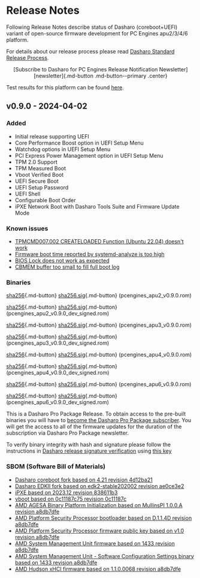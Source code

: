 # Release Notes

Following Release Notes describe status of Dasharo (coreboot+UEFI) variant of
open-source firmware development for PC Engines apu2/3/4/6 platform.

For details about our release process please read
[Dasharo Standard Release Process](../../dev-proc/standard-release-process.md).

<center>
[Subscribe to Dasharo for PC Engines Release Notification Newsletter]
[newsletter]{.md-button .md-button--primary .center}
</center>

Test results for this platform can be found
[here](https://docs.google.com/spreadsheets/d/1wSE6xA3K3nXewwLn5lV39_2wZL1kg5AkGb4mvmG3bwE/edit#gid=1670191276).

## v0.9.0 - 2024-04-02

### Added

- Initial release supporting UEFI
- Core Performance Boost option in UEFI Setup Menu
- Watchdog options in UEFI Setup Menu
- PCI Express Power Management option in UEFI Setup Menu
- TPM 2.0 Support
- TPM Measured Boot
- Vboot Verified Boot
- UEFI Secure Boot
- UEFI Setup Password
- UEFI Shell
- Configurable Boot Order
- iPXE Network Boot with Dasharo Tools Suite and Firmware Update Mode

### Known issues

- [TPMCMD007.002 CREATELOADED Function (Ubuntu 22.04) doesn't work](https://github.com/Dasharo/open-source-firmware-validation/issues/217)
- [Firmware boot time reported by systemd-analyze is too high](https://github.com/Dasharo/dasharo-issues/issues/761)
- [BIOS Lock does not work as expected](https://github.com/Dasharo/dasharo-issues/issues/754)
- [CBMEM buffer too small to fill full boot log](https://github.com/Dasharo/dasharo-issues/issues/753)

### Binaries

[sha256][pcengines_apu2_v0.9.0.rom_hash]{.md-button}
[sha256.sig][pcengines_apu2_v0.9.0.rom_sig]{.md-button}
(pcengines_apu2_v0.9.0.rom)

[sha256][pcengines_apu2_v0.9.0_dev_signed.rom_hash]{.md-button}
[sha256.sig][pcengines_apu2_v0.9.0_dev_signed.rom_sig]{.md-button}
(pcengines_apu2_v0.9.0_dev_signed.rom)

[sha256][pcengines_apu3_v0.9.0.rom_hash]{.md-button}
[sha256.sig][pcengines_apu3_v0.9.0.rom_sig]{.md-button}
(pcengines_apu3_v0.9.0.rom)

[sha256][pcengines_apu3_v0.9.0_dev_signed.rom_hash]{.md-button}
[sha256.sig][pcengines_apu3_v0.9.0_dev_signed.rom_sig]{.md-button}
(pcengines_apu3_v0.9.0_dev_signed.rom)

[sha256][pcengines_apu4_v0.9.0.rom_hash]{.md-button}
[sha256.sig][pcengines_apu4_v0.9.0.rom_sig]{.md-button}
(pcengines_apu4_v0.9.0.rom)

[sha256][pcengines_apu4_v0.9.0_dev_signed.rom_hash]{.md-button}
[sha256.sig][pcengines_apu4_v0.9.0_dev_signed.rom_sig]{.md-button}
(pcengines_apu4_v0.9.0_dev_signed.rom)

[sha256][pcengines_apu6_v0.9.0.rom_hash]{.md-button}
[sha256.sig][pcengines_apu6_v0.9.0.rom_sig]{.md-button}
(pcengines_apu6_v0.9.0.rom)

[sha256][pcengines_apu6_v0.9.0_dev_signed.rom_hash]{.md-button}
[sha256.sig][pcengines_apu6_v0.9.0_dev_signed.rom_sig]{.md-button}
(pcengines_apu6_v0.9.0_dev_signed.rom)

This is a Dasharo Pro Package Release. To obtain access to the pre-built
binaries you will have to
[become the Dasharo Pro Package subscriber](../../ways-you-can-help-us.md#become-a-dasharo-entry-subscription-subscriber).
You will get the access to all of the firmware updates for the duration of the
subscription via Dasharo Pro Package newsletter.

To verify binary integrity with hash and signature please follow the
instructions in [Dasharo release signature verification](/guides/signature-verification)
using [this key](https://raw.githubusercontent.com/3mdeb/3mdeb-secpack/master/dasharo/pcengines_apu2/dasharo-release-0.9.x-for-pc-engines-signing-key.asc)

### SBOM (Software Bill of Materials)

- [Dasharo coreboot fork based on 4.21 revision 4d12ba21](https://github.com/Dasharo/coreboot/tree/4d12ba21)
- [Dasharo EDKII fork based on edk2-stable202002 revision ae0ce3e2](https://github.com/Dasharo/edk2/tree/ae0ce3e2)
- [iPXE based on 2023.12 revision 838611b3](https://github.com/Dasharo/ipxe/tree/838611b3)
- [vboot based on 0c11187c75 revision 0c11187c](https://chromium.googlesource.com/chromiumos/platform/vboot_reference/+/0c11187c/)
- [AMD AGESA Binary Platform Initialization based on MullinsPI 1.0.0.A revision a8db7dfe](https://github.com/coreboot/blobs/tree/a8db7dfe/pi/amd/00730F01/FT3b)
- [AMD Platform Security Processor bootloader based on D.1.1.4D revision a8db7dfe](https://github.com/coreboot/blobs/tree/a8db7dfe/southbridge/amd/avalon/PSP/PspBootLoader.Bypass.sbin)
- [AMD Platform Security Processor firmware public key based on v1.0 revision a8db7dfe](https://github.com/coreboot/blobs/tree/a8db7dfe/southbridge/amd/avalon/PSP/AmdPubKey.bin)
- [AMD System Management Unit firmware based on 1433 revision a8db7dfe](https://github.com/coreboot/blobs/tree/a8db7dfe/southbridge/amd/avalon/PSP/SmuFirmware.sbin)
- [AMD System Management Unit - Software Configuration Settings binary based on 1433 revision a8db7dfe](https://github.com/coreboot/blobs/tree/a8db7dfe/southbridge/amd/avalon/PSP/SmuScs.bin)
- [AMD Hudson xHCI firmware based on 1.1.0.0068 revision a8db7dfe](https://github.com/coreboot/blobs/tree/a8db7dfe/southbridge/amd/avalon/xhci.bin)

[newsletter]: https://newsletter.3mdeb.com/subscription/ReBpt3IZY
[pcengines_apu2_v0.9.0.rom_hash]: https://dl.3mdeb.com/open-source-firmware/Dasharo/pcengines_apu2/v0.9.0/pcengines_apu2_v0.9.0.rom.sha256
[pcengines_apu2_v0.9.0.rom_sig]: https://dl.3mdeb.com/open-source-firmware/Dasharo/pcengines_apu2/v0.9.0/pcengines_apu2_v0.9.0.rom.sha256.sig
[pcengines_apu2_v0.9.0_dev_signed.rom_hash]: https://dl.3mdeb.com/open-source-firmware/Dasharo/pcengines_apu2/v0.9.0/pcengines_apu2_v0.9.0_dev_signed.rom.sha256
[pcengines_apu2_v0.9.0_dev_signed.rom_sig]: https://dl.3mdeb.com/open-source-firmware/Dasharo/pcengines_apu2/v0.9.0/pcengines_apu2_v0.9.0_dev_signed.rom.sha256.sig
[pcengines_apu3_v0.9.0.rom_hash]: https://dl.3mdeb.com/open-source-firmware/Dasharo/pcengines_apu2/v0.9.0/pcengines_apu3_v0.9.0.rom.sha256
[pcengines_apu3_v0.9.0.rom_sig]: https://dl.3mdeb.com/open-source-firmware/Dasharo/pcengines_apu2/v0.9.0/pcengines_apu3_v0.9.0.rom.sha256.sig
[pcengines_apu3_v0.9.0_dev_signed.rom_hash]: https://dl.3mdeb.com/open-source-firmware/Dasharo/pcengines_apu2/v0.9.0/pcengines_apu3_v0.9.0_dev_signed.rom.sha256
[pcengines_apu3_v0.9.0_dev_signed.rom_sig]: https://dl.3mdeb.com/open-source-firmware/Dasharo/pcengines_apu2/v0.9.0/pcengines_apu3_v0.9.0_dev_signed.rom.sha256.sig
[pcengines_apu4_v0.9.0.rom_hash]: https://dl.3mdeb.com/open-source-firmware/Dasharo/pcengines_apu2/v0.9.0/pcengines_apu4_v0.9.0.rom.sha256
[pcengines_apu4_v0.9.0.rom_sig]: https://dl.3mdeb.com/open-source-firmware/Dasharo/pcengines_apu2/v0.9.0/pcengines_apu4_v0.9.0.rom.sha256.sig
[pcengines_apu4_v0.9.0_dev_signed.rom_hash]: https://dl.3mdeb.com/open-source-firmware/Dasharo/pcengines_apu2/v0.9.0/pcengines_apu4_v0.9.0_dev_signed.rom.sha256
[pcengines_apu4_v0.9.0_dev_signed.rom_sig]: https://dl.3mdeb.com/open-source-firmware/Dasharo/pcengines_apu2/v0.9.0/pcengines_apu4_v0.9.0_dev_signed.rom.sha256.sig
[pcengines_apu6_v0.9.0.rom_hash]: https://dl.3mdeb.com/open-source-firmware/Dasharo/pcengines_apu2/v0.9.0/pcengines_apu6_v0.9.0.rom.sha256
[pcengines_apu6_v0.9.0.rom_sig]: https://dl.3mdeb.com/open-source-firmware/Dasharo/pcengines_apu2/v0.9.0/pcengines_apu6_v0.9.0.rom.sha256.sig
[pcengines_apu6_v0.9.0_dev_signed.rom_hash]: https://dl.3mdeb.com/open-source-firmware/Dasharo/pcengines_apu2/v0.9.0/pcengines_apu6_v0.9.0_dev_signed.rom.sha256
[pcengines_apu6_v0.9.0_dev_signed.rom_sig]: https://dl.3mdeb.com/open-source-firmware/Dasharo/pcengines_apu2/v0.9.0/pcengines_apu6_v0.9.0_dev_signed.rom.sha256.sig
